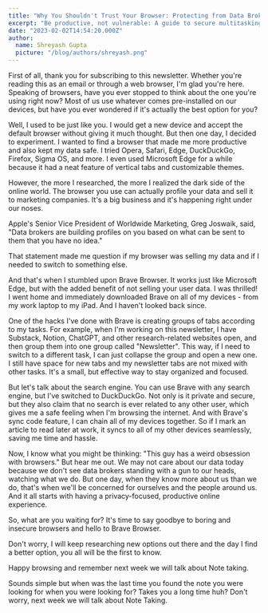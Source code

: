 ```yaml
---
title: "Why You Shouldn't Trust Your Browser: Protecting from Data Brokers"
excerpt: "Be productive, not vulnerable: A guide to secure multitasking"
date: "2023-02-02T14:54:20.000Z"
author:
  name: Shreyash Gupta
  picture: "/blog/authors/shreyash.png"
---
```


First of all, thank you for subscribing to this newsletter. Whether you're reading this as an email or through a web browser, I'm glad you're here. Speaking of browsers, have you ever stopped to think about the one you're using right now? Most of us use whatever comes pre-installed on our devices, but have you ever wondered if it's actually the best option for you?

Well, I used to be just like you. I would get a new device and accept the default browser without giving it much thought. But then one day, I decided to experiment. I wanted to find a browser that made me more productive and also kept my data safe. I tried Opera, Safari, Edge, DuckDuckGo, Firefox, Sigma OS, and more. I even used Microsoft Edge for a while because it had a neat feature of vertical tabs and customizable themes.

However, the more I researched, the more I realized the dark side of the online world. The browser you use can actually profile your data and sell it to marketing companies. It's a big business and it's happening right under our noses.

Apple's Senior Vice President of Worldwide Marketing, Greg Joswaik, said, "Data brokers are building profiles on you based on what can be sent to them that you have no idea."

That statement made me question if my browser was selling my data and if I needed to switch to something else.

And that's when I stumbled upon Brave Browser. It works just like Microsoft Edge, but with the added benefit of not selling your user data. I was thrilled! I went home and immediately downloaded Brave on all of my devices - from my work laptop to my iPad. And I haven't looked back since.

One of the hacks I've done with Brave is creating groups of tabs according to my tasks. For example, when I'm working on this newsletter, I have Substack, Notion, ChatGPT, and other research-related websites open, and then group them into one group called "Newsletter". This way, if I need to switch to a different task, I can just collapse the group and open a new one. I still have space for new tabs and my newsletter tabs are not mixed with other tasks. It's a small, but effective way to stay organized and focused.

But let's talk about the search engine. You can use Brave with any search engine, but I've switched to DuckDuckGo. Not only is it private and secure, but they also claim that no search is ever related to any other user, which gives me a safe feeling when I'm browsing the internet. And with Brave's sync code feature, I can chain all of my devices together. So if I mark an article to read later at work, it syncs to all of my other devices seamlessly, saving me time and hassle.

Now, I know what you might be thinking: "This guy has a weird obsession with browsers." But hear me out. We may not care about our data today because we don't see data brokers standing with a gun to our heads, watching what we do. But one day, when they know more about us than we do, that's when we'll be concerned for ourselves and the people around us. And it all starts with having a privacy-focused, productive online experience.

So, what are you waiting for? It's time to say goodbye to boring and insecure browsers and hello to Brave Browser.

Don't worry, I will keep researching new options out there and the day I find a better option, you all will be the first to know.

Happy browsing and remember next week we will talk about Note taking.

Sounds simple but when was the last time you found the note you were looking for when you were looking for? Takes you a long time huh? Don't worry, next week we will talk about Note Taking. 